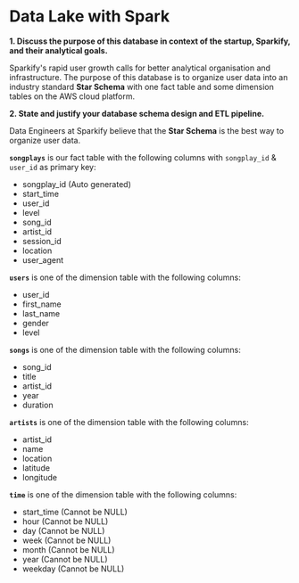 # Data Lake with Spark

__1. Discuss the purpose of this database in context of the startup, Sparkify, and their analytical goals.__

Sparkify's rapid user growth calls for better analytical organisation and infrastructure. The purpose of this database is to organize user data into an industry standard __Star Schema__ with one fact table and some dimension tables on the AWS cloud platform.

__2. State and justify your database schema design and ETL pipeline.__

Data Engineers at Sparkify believe that the __Star Schema__ is the best way to organize user data.

__`songplays`__ is our fact table with the following columns with `songplay_id` & `user_id` as primary key:
- songplay_id (Auto generated)
- start_time 
- user_id
- level
- song_id
- artist_id
- session_id
- location
- user_agent


__`users`__ is one of the dimension table with the following columns:
- user_id
- first_name 
- last_name 
- gender
- level


__`songs`__ is one of the dimension table with the following columns:
- song_id 
- title
- artist_id 
- year
- duration


__`artists`__ is one of the dimension table with the following columns:
- artist_id 
- name 
- location
- latitude
- longitude


__`time`__ is one of the dimension table with the following columns:
- start_time (Cannot be NULL)
- hour (Cannot be NULL)
- day (Cannot be NULL)
- week (Cannot be NULL)
- month (Cannot be NULL)
- year (Cannot be NULL)
- weekday (Cannot be NULL)

